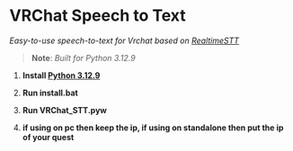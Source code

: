# VRChat Speech to Text
*Easy-to-use speech-to-text for Vrchat based on [RealtimeSTT](https://github.com/KoljaB/RealtimeSTT)*
> **Note**: *Built for Python 3.12.9*
1. **Install [Python 3.12.9](https://www.python.org/downloads/release/python-3129/)**

1. **Run install.bat**

2. **Run VRChat_STT.pyw**

3. **if using on pc then keep the ip, if using on standalone then put the ip of your quest**